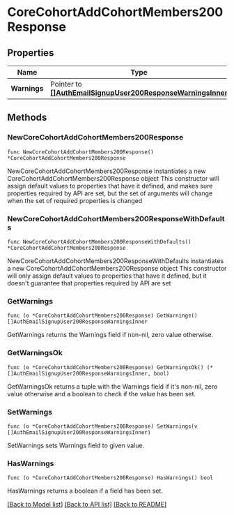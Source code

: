 # CoreCohortAddCohortMembers200Response

## Properties

Name | Type | Description | Notes
------------ | ------------- | ------------- | -------------
**Warnings** | Pointer to [**[]AuthEmailSignupUser200ResponseWarningsInner**](AuthEmailSignupUser200ResponseWarningsInner.md) |  | [optional] 

## Methods

### NewCoreCohortAddCohortMembers200Response

`func NewCoreCohortAddCohortMembers200Response() *CoreCohortAddCohortMembers200Response`

NewCoreCohortAddCohortMembers200Response instantiates a new CoreCohortAddCohortMembers200Response object
This constructor will assign default values to properties that have it defined,
and makes sure properties required by API are set, but the set of arguments
will change when the set of required properties is changed

### NewCoreCohortAddCohortMembers200ResponseWithDefaults

`func NewCoreCohortAddCohortMembers200ResponseWithDefaults() *CoreCohortAddCohortMembers200Response`

NewCoreCohortAddCohortMembers200ResponseWithDefaults instantiates a new CoreCohortAddCohortMembers200Response object
This constructor will only assign default values to properties that have it defined,
but it doesn't guarantee that properties required by API are set

### GetWarnings

`func (o *CoreCohortAddCohortMembers200Response) GetWarnings() []AuthEmailSignupUser200ResponseWarningsInner`

GetWarnings returns the Warnings field if non-nil, zero value otherwise.

### GetWarningsOk

`func (o *CoreCohortAddCohortMembers200Response) GetWarningsOk() (*[]AuthEmailSignupUser200ResponseWarningsInner, bool)`

GetWarningsOk returns a tuple with the Warnings field if it's non-nil, zero value otherwise
and a boolean to check if the value has been set.

### SetWarnings

`func (o *CoreCohortAddCohortMembers200Response) SetWarnings(v []AuthEmailSignupUser200ResponseWarningsInner)`

SetWarnings sets Warnings field to given value.

### HasWarnings

`func (o *CoreCohortAddCohortMembers200Response) HasWarnings() bool`

HasWarnings returns a boolean if a field has been set.


[[Back to Model list]](../README.md#documentation-for-models) [[Back to API list]](../README.md#documentation-for-api-endpoints) [[Back to README]](../README.md)


